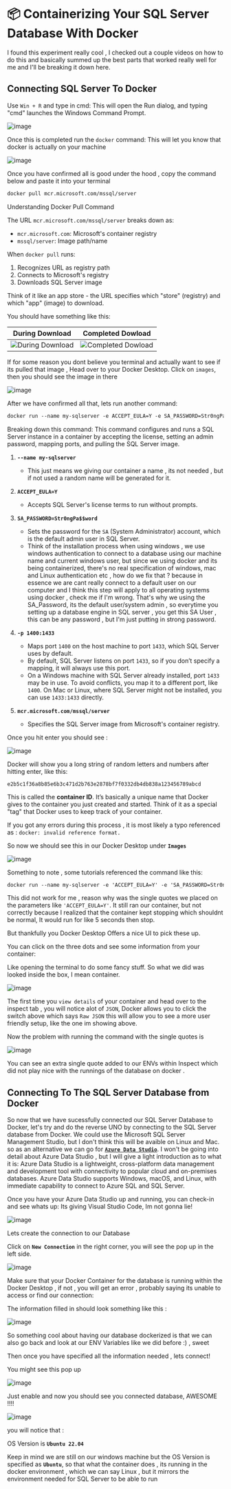# 📦 Containerizing Your SQL Server Database With Docker 

I found this experiment really cool , I checked out a couple videos on how to do this and basically summed up the best parts that worked really well for me and I'll be breaking it down here.

## Connecting SQL Server To Docker

Use `Win + R`  and type in cmd:
This will open the Run dialog, and typing "cmd" launches the Windows Command Prompt.

![image](https://github.com/user-attachments/assets/86980c9f-5caa-4534-bf7f-ead551c138f4)

Once this is completed run the `docker` command:
This will let you know that docker is actually on your machine

![image](https://github.com/user-attachments/assets/7e2a7505-df3b-42b4-8fa9-dd0fff20c782)

Once you have confirmed all is good under the hood , copy the command below and paste it into your terminal 

```markdown
docker pull mcr.microsoft.com/mssql/server
```

Understanding Docker Pull Command 

The URL `mcr.microsoft.com/mssql/server` breaks down as:
- `mcr.microsoft.com`: Microsoft's container registry
- `mssql/server`: Image path/name

When `docker pull` runs:
1. Recognizes URL as registry path
2. Connects to Microsoft's registry 
3. Downloads SQL Server image

Think of it like an app store - the URL specifies which "store" (registry) and which "app" (image) to download.

You should have something like this:

| During Download | Completed Dowload |
|--------|--------|
| ![During Download](https://github.com/user-attachments/assets/6db8c640-eb65-4afc-ba5b-170445396960) <br> | ![Completed Dowload](https://github.com/user-attachments/assets/6bb301c1-8d48-4977-90e9-74355c542a0d)  |

If for some reason you dont believe you terminal and actually want to see if its pulled that image , Head over to your Docker Desktop. 
Click on `images`, then you should see the image in there

![image](https://github.com/user-attachments/assets/15ff18f0-3425-4cde-a385-51efd368babc)

After we have confirmed all that, lets run another command:

```markdown
docker run --name my-sqlserver -e ACCEPT_EULA=Y -e SA_PASSWORD=Str0ngPa$$word -p 1400:1433 -d mcr.microsoft.com/mssql/server
```
 
Breaking down this command:
This command configures and runs a SQL Server instance in a container by accepting the license, setting an admin password, mapping ports, and pulling the SQL Server image. 

1. **`--name my-sqlserver`**  
   - This just means we giving our container a name , its not needed , but if not used a random name will be generated for it.
     
2. **`ACCEPT_EULA=Y`**  
   - Accepts SQL Server's license terms to run without prompts.  

3. **`SA_PASSWORD=Str0ngPa$$word`**  
   - Sets the password for the `SA` (System Administrator) account, which is the default admin user in SQL Server.  
   - Think of the installation process when using windows , we use windows authentication to connect to a database using our machine name and current windows user, but since we using docker and its being containerized, there's no real specification of windows, mac and Linux authentication etc , how do we fix that ? because in essence we are cant really connect to a default user on our computer and  I think this step will apply to all operating systems using docker , check me if I'm wrong. That's why we using the SA_Password, its the default user/system admin , so everytime you setting up a database engine in SQL server , you get this SA User , this can be any password , but I'm just putting in strong password. 

4. **`-p 1400:1433`**  
   - Maps port `1400` on the host machine to port `1433`, which SQL Server uses by default.  
   - By default, SQL Server listens on port `1433`, so if you don’t specify a mapping, it will always use this port.  
   - On a Windows machine with SQL Server already installed, port `1433` may be in use. To avoid conflicts, you map it to a different port, like `1400`. On Mac or Linux, where SQL Server might not be installed, you can use `1433:1433` directly.  

5. **`mcr.microsoft.com/mssql/server`**  
   - Specifies the SQL Server image from Microsoft's container registry.  

Once you hit enter you should see :

![image](https://github.com/user-attachments/assets/0c418e7f-0899-4f35-be3d-987def7ddc3f)

Docker will show you a long string of random letters and numbers after hitting enter, like this:

```
e2b5c1f36a8b85e6b3c471d2b763e2878bf7f0332db4db838a123456789abcd
```

This is called the **container ID**. It’s basically a unique name that Docker gives to the container you just created and started. Think of it as a special "tag" that Docker uses to keep track of your container.

If you got any errors during this process , it is most likely a typo referenced as : `docker: invalid reference format.`

So now we should see this in our Docker Desktop under **`Images`**

![image](https://github.com/user-attachments/assets/f77a33d6-d29b-4ffb-aa8a-f47c03197931)

Something to note , some tutorials referenced the command like this:

```markdown
docker run --name my-sqlserver -e 'ACCEPT_EULA=Y' -e 'SA_PASSWORD=Str0ngPa$$word' -p 1400:1433 -d mcr.microsoft.com/mssql/server
```

This did not work for me , reason why was the single quotes we placed on the parameters like `'ACCEPT_EULA=Y'`. It still ran our container, but not correctly because I realized that the container kept stopping which shouldnt be normal, It would run for like 5 seconds then stop.

But thankfully you Docker Desktop Offers a nice UI to pick these up.

You can click on the three dots and see some information from your container:

Like opening the terminal to do some fancy stuff. So what we did was looked inside the box, I mean container.

![image](https://github.com/user-attachments/assets/3448ebf3-3622-490a-ad5c-07d8cace3109)

The first time you `view details` of your container and head over to the inspect tab , you will notice alot of `JSON`, Docker allows you to click the switch above which says `Raw JSON` this will allow you to see a more user friendly setup, like the one im showing above.

Now the problem with running the command with the single quotes is

![image](https://github.com/user-attachments/assets/62479ce2-20b6-49a4-a5ac-a4fa3b3e7ec4)

You can see an extra single quote added to our ENVs within Inspect which did not play nice with the runnings of the database on docker .

## Connecting To The SQL Server Database from Docker
So now that we have sucessfully connected our SQL Server Database to Docker, let's try and do the reverse UNO by connecting to the SQL Server database from Docker. We could use the Microsoft SQL Server Management Studio, but I don't think this will be avaible on Linux and Mac. so as an alternative we can go for [**`Azure Data Studio`**](https://learn.microsoft.com/en-us/azure-data-studio/download-azure-data-studio?tabs=win-install%2Cwin-user-install%2Credhat-install%2Cwindows-uninstall%2Credhat-uninstall#download-azure-data-studio). I won't be going into detail about Azure Data Studio , but I will give a light introduction as to what it is: Azure Data Studio is a lightweight, cross-platform data management and development tool with connectivity to popular cloud and on-premises databases. Azure Data Studio supports Windows, macOS, and Linux, with immediate capability to connect to Azure SQL and SQL Server. 


Once you have your Azure Data Studio up and running, you can check-in and see whats up:
Its giving Visual Studio Code, Im not gonna lie!

![image](https://github.com/user-attachments/assets/e3d312fc-b7d6-438b-bc3d-fd284358eb05)

Lets create the connection to our Database

Click on **`New Connection`** in the right corner, you will see the pop up in the left side.

![image](https://github.com/user-attachments/assets/bf0b5365-0aac-407f-a71f-9365987098ab)

Make sure that your Docker Container for the database is running within the Docker Desktop , if not , you will get an error , probably saying its unable to access or find our connection:

The information filled in should look something like this :

![image](https://github.com/user-attachments/assets/f3cd9bbd-d201-43d1-8b21-49e81cecc231)

So something cool about having our database dockerized is that we can also go back and look at our ENV Variables like we did before :) , sweet

Then once you have specified all the information needed , lets connect!

You might see this pop up 

![image](https://github.com/user-attachments/assets/9ae612d3-ccf8-435b-9565-503bc7b9117c)


Just enable and now you should see you connected database, AWESOME !!!!

![image](https://github.com/user-attachments/assets/90b2abc9-ff82-40d6-9d7d-4d2f5be36cf5)

you will notice that :

OS Version is 
**`Ubuntu 22.04`**

Keep in mind we are still on our windows machine 
but the OS Version is specified as **`Ubuntu`**, so that what the container does , its running in the docker environment , which we can say Linux , but it mirrors the environment needed for SQL Server to be able to run 





